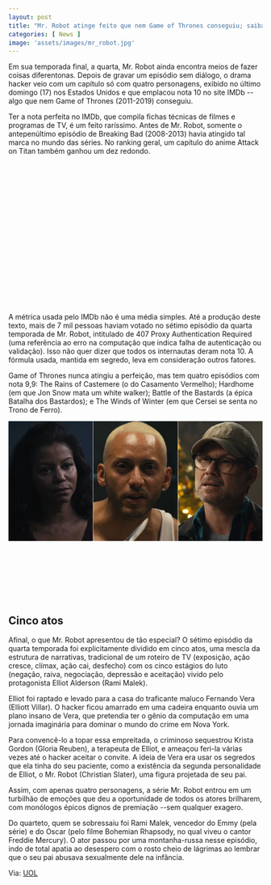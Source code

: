 ```yaml
---
layout: post
title: "Mr. Robot atinge feito que nem Game of Thrones conseguiu; saiba qual"
categories: [ News ]
image: 'assets/images/mr_robot.jpg'
---
```


Em sua temporada final, a quarta, Mr. Robot ainda encontra meios de fazer coisas diferentonas. Depois de gravar um episódio sem diálogo, o drama hacker veio com um capítulo só com quatro personagens, exibido no último domingo (17) nos Estados Unidos e que emplacou nota 10 no site IMDb --algo que nem Game of Thrones (2011-2019) conseguiu.

Ter a nota perfeita no IMDb, que compila fichas técnicas de filmes e programas de TV, é um feito raríssimo. Antes de Mr. Robot, somente o antepenúltimo episódio de Breaking Bad (2008-2013) havia atingido tal marca no mundo das séries. No ranking geral, um capítulo do anime Attack on Titan também ganhou um dez redondo.

<!-- QUADRADO -->
<script async src="//pagead2.googlesyndication.com/pagead/js/adsbygoogle.js"></script>
<ins class="adsbygoogle"
style="display:inline-block;width:336px;height:280px"
data-ad-client="ca-pub-2838251107855362"
data-ad-slot="5351066970"></ins>
<script>
(adsbygoogle = window.adsbygoogle || []).push({});
</script>

A métrica usada pelo IMDb não é uma média simples. Até a produção deste texto, mais de 7 mil pessoas haviam votado no sétimo episódio da quarta temporada de Mr. Robot, intitulado de 407 Proxy Authentication Required (uma referência ao erro na computação que indica falha de autenticação ou validação). Isso não quer dizer que todos os internautas deram nota 10. A fórmula usada, mantida em segredo, leva em consideração outros fatores.

Game of Thrones nunca atingiu a perfeição, mas tem quatro episódios com nota 9,9: The Rains of Castemere (o do Casamento Vermelho); Hardhome (em que Jon Snow mata um white walker); Battle of the Bastards (a épica Batalha dos Bastardos); e The Winds of Winter (em que Cersei se senta no Trono de Ferro).

![Mr. Robot](assets/images/mr-robot-gloria-reuben-elliot-villar-christian-slater_free_big.jpg)

<!-- MINI ANÚNCIO -->
<script async src="//pagead2.googlesyndication.com/pagead/js/adsbygoogle.js"></script>
<!-- Games Root -->
<ins class="adsbygoogle"
style="display:inline-block;width:730px;height:95px"
data-ad-client="ca-pub-2838251107855362"
data-ad-slot="5351066970"></ins>
<script>
(adsbygoogle = window.adsbygoogle || []).push({});
</script>

## Cinco atos

Afinal, o que Mr. Robot apresentou de tão especial? O sétimo episódio da quarta temporada foi explicitamente dividido em cinco atos, uma mescla da estrutura de narrativas, tradicional de um roteiro de TV (exposição, ação cresce, clímax, ação cai, desfecho) com os cinco estágios do luto (negação, raiva, negociação, depressão e aceitação) vivido pelo protagonista Elliot Alderson (Rami Malek).

Elliot foi raptado e levado para a casa do traficante maluco Fernando Vera (Elliott Villar). O hacker ficou amarrado em uma cadeira enquanto ouvia um plano insano de Vera, que pretendia ter o gênio da computação em uma jornada imaginária para dominar o mundo do crime em Nova York.

<!-- RETANGULO LARGO 2 -->
<script async src="//pagead2.googlesyndication.com/pagead/js/adsbygoogle.js"></script>
<ins class="adsbygoogle"
style="display:block; text-align:center;"
data-ad-layout="in-article"
data-ad-format="fluid"
data-ad-client="ca-pub-2838251107855362"
data-ad-slot="8549252987"></ins>
<script>
(adsbygoogle = window.adsbygoogle || []).push({});
</script>

Para convencê-lo a topar essa empreitada, o criminoso sequestrou Krista Gordon (Gloria Reuben), a terapeuta de Elliot, e ameaçou feri-la várias vezes até o hacker aceitar o convite. A ideia de Vera era usar os segredos que ela tinha do seu paciente, como a existência da segunda personalidade de Elliot, o Mr. Robot (Christian Slater), uma figura projetada de seu pai.

Assim, com apenas quatro personagens, a série Mr. Robot entrou em um turbilhão de emoções que deu a oportunidade de todos os atores brilharem, com monólogos épicos dignos de premiação --sem qualquer exagero.

Do quarteto, quem se sobressaiu foi Rami Malek, vencedor do Emmy (pela série) e do Oscar (pelo filme Bohemian Rhapsody, no qual viveu o cantor Freddie Mercury). O ator passou por uma montanha-russa nesse episódio, indo de total apatia ao desespero com o rosto cheio de lágrimas ao lembrar que o seu pai abusava sexualmente dele na infância.

<!-- RETANGULO LARGO -->
<script async src="https://pagead2.googlesyndication.com/pagead/js/adsbygoogle.js"></script>
<!-- Informat -->
<ins class="adsbygoogle"
style="display:block"
data-ad-client="ca-pub-2838251107855362"
data-ad-slot="2327980059"
data-ad-format="auto"
data-full-width-responsive="true"></ins>
<script>
(adsbygoogle = window.adsbygoogle || []).push({});
</script>

Via: [UOL](https://noticiasdatv.uol.com.br/noticia/series/mr-robot-atinge-feito-que-nem-game-thrones-conseguiu-saiba-qual-31111)
